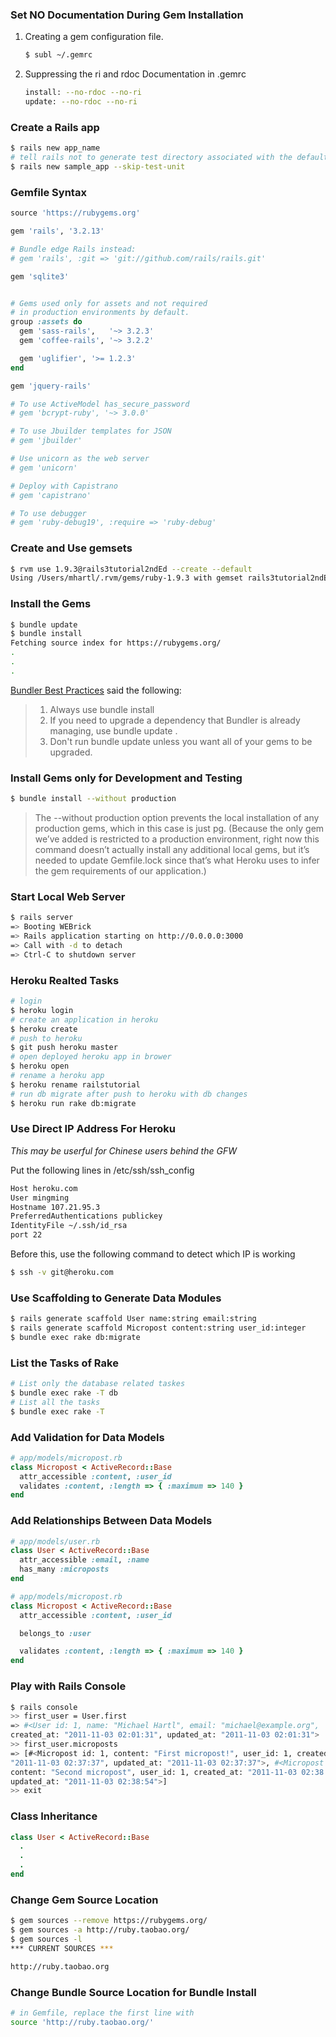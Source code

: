 ### Set NO Documentation During Gem Installation
1. Creating a gem configuration file.

    ```bash
    $ subl ~/.gemrc
    ``` 

1. Suppressing the ri and rdoc Documentation in .gemrc

    ```bash
    install: --no-rdoc --no-ri
    update: --no-rdoc --no-ri
    ```

### Create a Rails app
```bash
$ rails new app_name
# tell rails not to generate test directory associated with the default Test::Unit framework
$ rails new sample_app --skip-test-unit
```
    
### Gemfile Syntax

``` Ruby
source 'https://rubygems.org'

gem 'rails', '3.2.13'

# Bundle edge Rails instead:
# gem 'rails', :git => 'git://github.com/rails/rails.git'

gem 'sqlite3'


# Gems used only for assets and not required
# in production environments by default.
group :assets do
  gem 'sass-rails',   '~> 3.2.3'
  gem 'coffee-rails', '~> 3.2.2'

  gem 'uglifier', '>= 1.2.3'
end

gem 'jquery-rails'

# To use ActiveModel has_secure_password
# gem 'bcrypt-ruby', '~> 3.0.0'

# To use Jbuilder templates for JSON
# gem 'jbuilder'

# Use unicorn as the web server
# gem 'unicorn'

# Deploy with Capistrano
# gem 'capistrano'

# To use debugger
# gem 'ruby-debug19', :require => 'ruby-debug'
```
###  Create and Use gemsets
```bash
$ rvm use 1.9.3@rails3tutorial2ndEd --create --default
Using /Users/mhartl/.rvm/gems/ruby-1.9.3 with gemset rails3tutorial2ndEd
```
### Install the Gems
```bash
$ bundle update
$ bundle install
Fetching source index for https://rubygems.org/
.
.
.
```
[Bundler Best Practices](http://viget.com/extend/bundler-best-practices) said the following:
> 1. Always use bundle install  
> 1. If you need to upgrade a dependency that Bundler is already managing, use bundle update <gem>.  
> 1. Don't run bundle update unless you want all of your gems to be upgraded.

### Install Gems only for Development and Testing
```bash
$ bundle install --without production
```
> The --without production option prevents the local installation of any production gems, 
> which in this case is just pg. (Because the only gem we’ve added is restricted to a production 
> environment, right now this command doesn’t actually install any additional local gems, but it’s 
> needed to update Gemfile.lock since that’s what Heroku uses to infer the gem requirements of our application.)

### Start Local Web Server
```bash
$ rails server
=> Booting WEBrick
=> Rails application starting on http://0.0.0.0:3000
=> Call with -d to detach
=> Ctrl-C to shutdown server
```

### Heroku Realted Tasks
```bash
# login
$ heroku login
# create an application in heroku
$ heroku create
# push to heroku
$ git push heroku master
# open deployed heroku app in brower
$ heroku open
# rename a heroku app
$ heroku rename railstutorial
# run db migrate after push to heroku with db changes
$ heroku run rake db:migrate
```

### Use Direct IP Address For Heroku 
*This may be userful for Chinese users behind the GFW*

Put the following lines in /etc/ssh/ssh_config
```bash
Host heroku.com
User mingming
Hostname 107.21.95.3
PreferredAuthentications publickey
IdentityFile ~/.ssh/id_rsa
port 22
```
Before this, use the following command to detect which IP is working
```bash
$ ssh -v git@heroku.com
```
### Use Scaffolding to Generate Data Modules
```bash
$ rails generate scaffold User name:string email:string
$ rails generate scaffold Micropost content:string user_id:integer
$ bundle exec rake db:migrate
```
### List the Tasks of Rake
```bash
# List only the database related taskes
$ bundle exec rake -T db
# List all the tasks
$ bundle exec rake -T
```

### Add Validation for Data Models
```ruby
# app/models/micropost.rb
class Micropost < ActiveRecord::Base
  attr_accessible :content, :user_id
  validates :content, :length => { :maximum => 140 }
end
```
### Add Relationships Between Data Models
```ruby
# app/models/user.rb
class User < ActiveRecord::Base
  attr_accessible :email, :name
  has_many :microposts
end
```

```ruby
# app/models/micropost.rb
class Micropost < ActiveRecord::Base
  attr_accessible :content, :user_id

  belongs_to :user

  validates :content, :length => { :maximum => 140 }
end
```
### Play with Rails Console
```bash
$ rails console
>> first_user = User.first
=> #<User id: 1, name: "Michael Hartl", email: "michael@example.org",
created_at: "2011-11-03 02:01:31", updated_at: "2011-11-03 02:01:31">
>> first_user.microposts
=> [#<Micropost id: 1, content: "First micropost!", user_id: 1, created_at:
"2011-11-03 02:37:37", updated_at: "2011-11-03 02:37:37">, #<Micropost id: 2,
content: "Second micropost", user_id: 1, created_at: "2011-11-03 02:38:54",
updated_at: "2011-11-03 02:38:54">]
>> exit
```
### Class Inheritance
```ruby
class User < ActiveRecord::Base
  .
  .
  .
end
```

### Change Gem Source Location
```bash
$ gem sources --remove https://rubygems.org/
$ gem sources -a http://ruby.taobao.org/
$ gem sources -l
*** CURRENT SOURCES ***

http://ruby.taobao.org
```
### Change Bundle Source Location for Bundle Install
```bash
# in Gemfile, replace the first line with
source 'http://ruby.taobao.org/'
```
